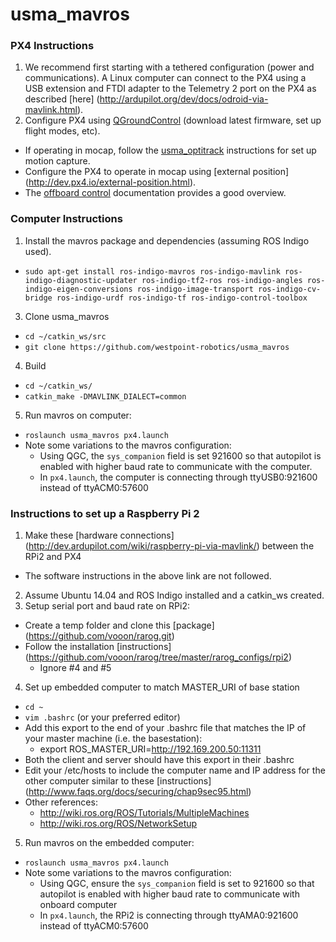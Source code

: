 # usma_mavros

### PX4 Instructions
1. We recommend first starting with a tethered configuration (power and communications). A Linux computer can connect to the PX4 using a USB extension and FTDI adapter to the Telemetry 2 port on the PX4 as described [here] (http://ardupilot.org/dev/docs/odroid-via-mavlink.html).  
2. Configure PX4 using [QGroundControl](qgroundcontrol.org/) (download latest firmware, set up flight modes, etc). 
 - If operating in mocap, follow the [usma_optitrack](https://github.com/westpoint-robotics/usma_optitrack) instructions for set up motion capture.
 - Configure the PX4 to operate in mocap using [external position] (http://dev.px4.io/external-position.html).
 - The [offboard control](http://dev.px4.io/offboard-control.html) documentation provides a good overview.

### Computer Instructions
1. Install the mavros package and dependencies (assuming ROS Indigo used).
 - `sudo apt-get install ros-indigo-mavros ros-indigo-mavlink ros-indigo-diagnostic-updater ros-indigo-tf2-ros ros-indigo-angles ros-indigo-eigen-conversions ros-indigo-image-transport ros-indigo-cv-bridge ros-indigo-urdf ros-indigo-tf ros-indigo-control-toolbox`
3. Clone usma_mavros
 - `cd ~/catkin_ws/src`
 - `git clone https://github.com/westpoint-robotics/usma_mavros`
4. Build
 - `cd ~/catkin_ws/`
 - `catkin_make -DMAVLINK_DIALECT=common`
5. Run mavros on computer:
 * `roslaunch usma_mavros px4.launch`
 * Note some variations to the mavros configuration:
   * Using QGC, the `sys_companion` field is set 921600 so that autopilot is enabled with higher baud rate to communicate with the computer.
    * In `px4.launch`, the computer is connecting through ttyUSB0:921600 instead of ttyACM0:57600

### Instructions to set up a Raspberry Pi 2
1. Make these [hardware connections] (http://dev.ardupilot.com/wiki/raspberry-pi-via-mavlink/) between the RPi2 and PX4
 - The software instructions in the above link are not followed.
2. Assume Ubuntu 14.04 and ROS Indigo installed and a catkin_ws created.
3. Setup serial port and baud rate on RPi2:
 * Create a temp folder and clone this [package] (https://github.com/vooon/rarog.git)
 * Follow the installation [instructions] (https://github.com/vooon/rarog/tree/master/rarog_configs/rpi2)
   * Ignore #4 and #5  
4. Set up embedded computer to match MASTER_URI of base station
 * `cd ~`
 * `vim .bashrc` (or your preferred editor)
 * Add this export to the end of your .bashrc file that matches the IP of your master machine (i.e. the basestation):
   * export ROS_MASTER_URI=http://192.169.200.50:11311
 * Both the client and server should have this export in their .bashrc
 * Edit your /etc/hosts to include the computer name and IP address for the other computer similar to these [instructions] (http://www.faqs.org/docs/securing/chap9sec95.html) 
 * Other references:
   * http://wiki.ros.org/ROS/Tutorials/MultipleMachines
    * http://wiki.ros.org/ROS/NetworkSetup
5. Run mavros on the embedded computer:
 * `roslaunch usma_mavros px4.launch`
 * Note some variations to the mavros configuration: 
   * Using QGC, ensure the `sys_companion` field is set to 921600 so that autopilot is enabled with higher baud rate to communicate with onboard computer
    * In `px4.launch`, the RPi2 is connecting through ttyAMA0:921600 instead of ttyACM0:57600
